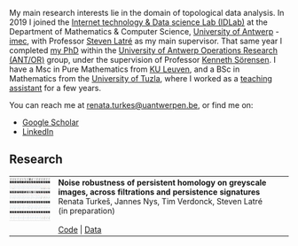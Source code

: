 <br/><br/>


My main research interests lie in the domain of topological data analysis. In 2019 I joined the [Internet technology & Data science Lab (IDLab)](https://www.uantwerpen.be/en/research-groups/idlab/) at the Department of Mathematics & Computer Science, [University of Antwerp](https://www.uantwerpen.be/en/) - [imec](https://www.imec-int.com/en), with Professor [Steven Latré](https://www.uantwerpen.be/en/staff/steven-latre/) as my main supervisor. That same year I completed [my PhD](https://antor.uantwerpen.be/members/renata-turkes/) within the [University of Antwerp Operations Research (ANT/OR)](https://antor.uantwerpen.be/) group, under the supervision of Professor [Kenneth Sörensen](https://www.uantwerpen.be/en/staff/kenneth-sorensen/). I have a Msc in Pure Mathematics from [KU Leuven](https://www.kuleuven.be/english/), and a BSc in Mathematics from the [University of Tuzla](http://www.untz.ba/index.php?page=home), where I worked as a [teaching assistant](https://renataturkes.wixsite.com/renata-turkes) for a few years.

You can reach me at renata.turkes@uantwerpen.be, or find me on:
- [Google Scholar](https://scholar.google.com/citations?user=0qHk4EcAAAAJ&hl=en&oi=sra)
- [LinkedIn](https://www.linkedin.com/in/renata-turke%C5%A1-409a7863/?originalSubdomain=be)


## Research

<table style="width:100%">
  <tr>
    <td style="padding-left: 0px; cursor: pointer; vertical-align: top;"> 
         <img src="turkevs2021noise_title_image.png" width="150"> </td>
    <td> <strong> Noise robustness of persistent homology on greyscale images, across filtrations and persistence signatures </strong> <br> 
         Renata Turkeš, Jannes Nys, Tim Verdonck, Steven Latré <br>  
         (in preparation) <br/><br/> 
         <a href="https://github.com/renata-turkes/turkevs2021noise/">Code</a> | <a href="http://yann.lecun.com/exdb/mnist/">Data</a> </td>
   </tr>
</table>
